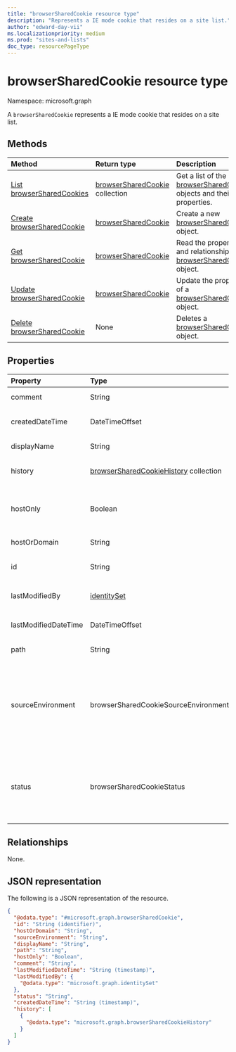 ```yaml
---
title: "browserSharedCookie resource type"
description: "Represents a IE mode cookie that resides on a site list."
author: "edward-day-vii"
ms.localizationpriority: medium
ms.prod: "sites-and-lists"
doc_type: resourcePageType
---
```


# browserSharedCookie resource type

Namespace: microsoft.graph


A `browserSharedCookie` represents a IE mode cookie that resides on a site list.

## Methods
|Method|Return type|Description|
|:---|:---|:---|
|[List browserSharedCookies](../api/browsersitelist-list-sharedcookies.md)|[browserSharedCookie](../resources/browsersharedcookie.md) collection|Get a list of the [browserSharedCookie](../resources/browsersharedcookie.md) objects and their properties.|
|[Create browserSharedCookie](../api/browsersitelist-post-sharedcookies.md)|[browserSharedCookie](../resources/browsersharedcookie.md)|Create a new [browserSharedCookie](../resources/browsersharedcookie.md) object.|
|[Get browserSharedCookie](../api/browsersharedcookie-get.md)|[browserSharedCookie](../resources/browsersharedcookie.md)|Read the properties and relationships of a [browserSharedCookie](../resources/browsersharedcookie.md) object.|
|[Update browserSharedCookie](../api/browsersharedcookie-update.md)|[browserSharedCookie](../resources/browsersharedcookie.md)|Update the properties of a [browserSharedCookie](../resources/browsersharedcookie.md) object.|
|[Delete browserSharedCookie](../api/browsersitelist-delete-sharedcookies.md)|None|Deletes a [browserSharedCookie](../resources/browsersharedcookie.md) object.|

## Properties
|Property|Type|Description|
|:---|:---|:---|
|comment|String|The comment for the shared cookie|
|createdDateTime|DateTimeOffset|The date and time that the shared cookie was created|
|displayName|String|The name of the cookie|
|history|[browserSharedCookieHistory](../resources/browsersharedcookiehistory.md) collection|The history of modifications made to the cookie.|
|hostOnly|Boolean|An attribute that controls whether a cookie is a host-only or domain cookie|
|hostOrDomain|String|The URL of the cookie|
|id|String|The unique identifier of the cookie|
|lastModifiedBy|[identitySet](../resources/identityset.md)|The user who last modified the cookie.|
|lastModifiedDateTime|DateTimeOffset|The date and time that the cookie was last modified.|
|path|String|The path of the cookie|
|sourceEnvironment|browserSharedCookieSourceEnvironment|Specifies how the cookies are shared between Microsoft Edge and Internet Explorer.The possible values are: `microsoftEdge`, `internetExplorer11`, `both`, `unknownFutureValue`.|
|status|browserSharedCookieStatus|The status of the cookie. The possible values are: `published`, `pendingAdd`, `pendingEdit`, `pendingDelete`, `unknownFutureValue`.|

## Relationships
None.

## JSON representation
The following is a JSON representation of the resource.
<!-- {
  "blockType": "resource",
  "keyProperty": "id",
  "@odata.type": "microsoft.graph.browserSharedCookie",
  "openType": false
}
-->
``` json
{
  "@odata.type": "#microsoft.graph.browserSharedCookie",
  "id": "String (identifier)",
  "hostOrDomain": "String",
  "sourceEnvironment": "String",
  "displayName": "String",
  "path": "String",
  "hostOnly": "Boolean",
  "comment": "String",
  "lastModifiedDateTime": "String (timestamp)",
  "lastModifiedBy": {
    "@odata.type": "microsoft.graph.identitySet"
  },
  "status": "String",
  "createdDateTime": "String (timestamp)",
  "history": [
    {
      "@odata.type": "microsoft.graph.browserSharedCookieHistory"
    }
  ]
}
```

